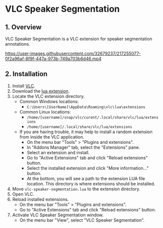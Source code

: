 # VLC Speaker Segmentation

## 1. Overview

VLC Speaker Segmentation is a VLC extension for speaker segmentation annotations.

https://user-images.githubusercontent.com/32679237/217255077-0f2a96af-8f9f-447a-973b-749a703b6d46.mp4

## 2. Installation

1. Install [VLC](https://www.videolan.org/vlc/).
2. Download the [lua extension](vlc-speaker-segmentation.lua).
3. Locate the VLC extension directory.
   - Common Windows locations:
     - `C:\Users\[UserName]\AppData\Roaming\vlc\lua\extensions`
   - Common Linux locations:
     - `/home/[username]/snap/vlc/curent/.local/share/vlc/lua/extensions`
     - `/home/[username]/.local/share/vlc/lua/extensions`
   - If you are having trouble, it may help to install a random extension from inside the VLC application.
     - On the menu bar "Tools" > "Plugins and extensions".
     - In "Addons Manager" tab, select the "Extensions" pane.
     - Select an extension and install.
     - Go to "Active Extensions" tab and click "Reload extensions" button.
     - Select the installed extension and click "More information..." button.
     - At the bottom, you will see a path to the extension LUA file location. This directory is where extensions should be installed.
4. Move `vlc-speaker-segmentation.lua` to the extension directory.
5. Open VLC.
6. Reload installed extensions.
   - On the menu bar "Tools" > "Plugins and extensions".
   - Go to "Active Extensions" tab and click "Reload extensions" button.
7. Activate VLC Speaker Segmentation window.
   - On the menu bar "View", select "VLC Speaker Segmentation".
